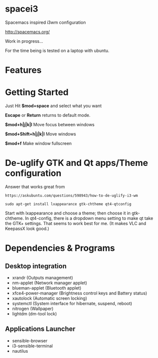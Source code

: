 # spacei3
Spacemacs inspired i3wm configuration 

http://spacemacs.org/

Work in progress...

For the time being is tested on a laptop with ubuntu.

# Features

# Getting Started
Just Hit **$mod+space** and select what you want

**Escape** or **Return** returns to default mode.

**$mod+h|j|k|l** Move focus between windows

**$mod+Shift+h|j|k|l** Move windows

**$mod+f** Make window fullscreen

# De-uglify GTK and Qt apps/Theme configuration
Answer that works great from 

    https://askubuntu.com/questions/598943/how-to-de-uglify-i3-wm

    sudo apt-get install lxappearance gtk-chtheme qt4-qtconfig

Start with lxappearance and choose a theme; then choose it in gtk-chtheme. In qt4-config, there is a dropdown menu setting to make qt take the GTK+ settings. That seems to work best for me. (It makes VLC and KeepassX look good.)

# Dependencies & Programs
## Desktop integration
 * xrandr (Outputs management)
 * nm-applet (Network manager applet)
 * blueman-applet (Bluetooth applet)
 * xfce4-power-manager (Brightness control keys and Battery status)
 * xautolock (Automatic screen locking)
 * systemctl (System interface for hibernate, suspend, reboot)
 * nitrogen (Wallpaper)
 * lightdm (dm-tool lock)

## Applications Launcher
 * sensible-browser
 * i3-sensible-terminal
 * nautilus

